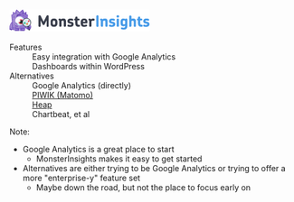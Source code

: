 ### [![MonsterInsights](resources/monsterinsights.png)](https://shareasale.com/r.cfm?b=966004&u=1518741&m=69975&urllink=&afftrack=)

<dl>
    <dt>Features</dt>
    <dd class="fragment" data-fragment-index="0">Easy integration with Google Analytics</dd>
    <dd class="fragment" data-fragment-index="1">Dashboards within WordPress</dd>
    <dt class="fragment" data-fragment-index="2">Alternatives</dt>
    <dd class="fragment" data-fragment-index="2">Google Analytics (directly)</dd>
    <dd class="fragment" data-fragment-index="3"><a href="https://matomo.org/">PIWIK (Matomo)</a></dd>
    <dd class="fragment" data-fragment-index="4"><a href="https://heapanalytics.com/">Heap</a></dd>
    <dd class="fragment" data-fragment-index="5">Chartbeat, et al</dd>
</dl>

Note:

* Google Analytics is a great place to start
    - MonsterInsights makes it easy to get started
* Alternatives are either trying to be Google Analytics or trying to offer a more "enterprise-y" feature set
    - Maybe down the road, but not the place to focus early on
